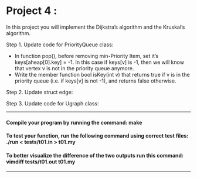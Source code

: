 # Project 4 : 
In this project you will implement the Dijkstra’s algorithm and the Kruskal’s algorithm.


Step 1. Update code for PriorityQueue class:

  - In function pop(), before removing min-Priority Item, set it’s keys[aheap[0].key] = -1. In this case if keys[v] is -1, then we will know that vertex v is not in the priority queue anymore.
  - Write the member function bool isKey(int v) that returns true if v is in the priority queue (i.e. if keys[v] is not -1), and returns false otherwise.

Step 2. Update struct edge:

Step 3. Update code for Ugraph class:

----------------------------------------------------------------------------------

#### Compile your program by running the command: make
#### To test your function, run the following command using correct test files: ./run < tests/t01.in > t01.my
#### To better visualize the difference of the two outputs run this command: vimdiff tests/t01.out t01.my

----------------------------------------------------------------------------------

